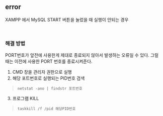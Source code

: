 <br>

## error

XAMPP 에서 MySQL START 버튼을 눌렀을 때 실행이 안되는 경우 



<br>

### 해결 방법 
PORT번호가 앞전에 사용한게 제대로 종료되지 않아서 발생하는 오류일 수 있다. 그럴때는 이전에 사용한 PORT 번호를 종료시켜준다.
1. CMD 창을 관리자 권한으로 실행
2. 해당 포트번호로 실행되는 PID번호 검색
> ```netstat -ano | findstr 포트번호 ```
3. 프로그램 KILL
> ``` taskkill /f /pid 해당PID번호 ```